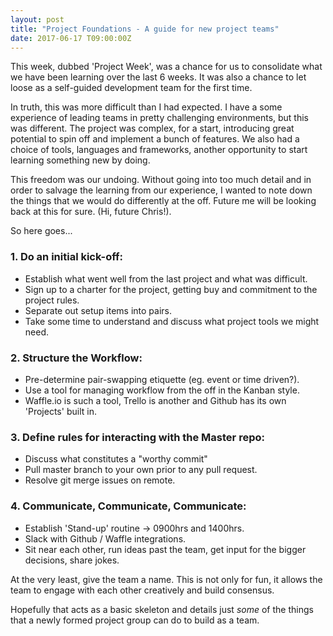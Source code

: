 ```yaml
---
layout: post
title: "Project Foundations - A guide for new project teams"
date: 2017-06-17 T09:00:00Z
---
```


This week, dubbed 'Project Week', was a chance for us to consolidate what we have been learning over the last 6 weeks. It was also a chance to let loose as a self-guided development team for the first time.

In truth, this was more difficult than I had expected. I have a some experience of leading teams in pretty challenging environments, but this was different. The project was complex, for a start, introducing great potential to spin off and implement a bunch of features. We also had a choice of tools, languages and frameworks, another opportunity to start learning something new by doing.

This freedom was our undoing. Without going into too much detail and in order to salvage the learning from our experience, I wanted to note down the things that we would do differently at the off. Future me will be looking back at this for sure. (Hi, future Chris!).

So here goes...

### 1. Do an initial kick-off:  
- Establish what went well from the last project and what was difficult.
- Sign up to a charter for the project, getting buy and commitment to the project rules.
- Separate out setup items into pairs.
- Take some time to understand and discuss what project tools we might need.  

### 2. Structure the Workflow:  
- Pre-determine pair-swapping etiquette (eg. event or time driven?).
- Use a tool for managing workflow from the off in the Kanban style.
- Waffle.io is such a tool, Trello is another and Github has its own 'Projects' built in.  

### 3. Define rules for interacting with the Master repo:  
- Discuss what constitutes a "worthy commit"
- Pull master branch to your own prior to any pull request.
- Resolve git merge issues on remote.  

### 4. Communicate, Communicate, Communicate:  
- Establish 'Stand-up' routine -> 0900hrs and 1400hrs.
- Slack with Github / Waffle integrations.
- Sit near each other, run ideas past the team, get input for the bigger decisions, share jokes.  


At the very least, give the team a name. This is not only for fun, it allows the team to engage with each other creatively and build consensus.

Hopefully that acts as a basic skeleton and details just _some_ of the things that a newly formed project group can do to build as a team.

